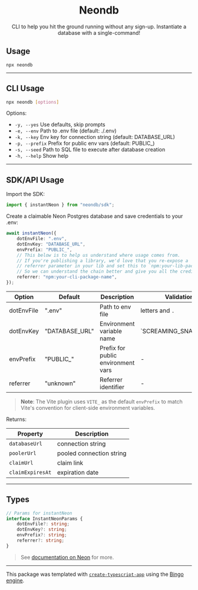 <h1 align="center">Neondb</h1>

<p align="center">CLI to help you hit the ground running without any sign-up. Instantiate a database with a single-command!</p>

## Usage

```shell
npx neondb
```

---

## CLI Usage

```sh
npx neondb [options]
```

Options:

-   `-y, --yes` Use defaults, skip prompts
-   `-e, --env` Path to .env file (default: ./.env)
-   `-k, --key` Env key for connection string (default: DATABASE_URL)
-   `-p, --prefix` Prefix for public env vars (default: PUBLIC\_)
-   `-s, --seed` Path to SQL file to execute after database creation
-   `-h, --help` Show help

---

## SDK/API Usage

Import the SDK:

```ts
import { instantNeon } from "neondb/sdk";
```

Create a claimable Neon Postgres database and save credentials to your .env:

```ts
await instantNeon({
	dotEnvFile: ".env",
	dotEnvKey: "DATABASE_URL",
	envPrefix: "PUBLIC_",
	// This below is to help us understand where usage comes from.
	// If you're publishing a library, we'd love that you re-expose a
	// referrer parameter in your lib and set this to `npm:your-lib-package-name|${referrer}`
	// So we can understand the chain better and give you all the credit you deserve!
	referrer: "npm:your-cli-package-name",
});
```

| Option     | Default        | Description                        | Validation            |
| ---------- | -------------- | ---------------------------------- | --------------------- |
| dotEnvFile | ".env"         | Path to env file                   | letters and `.`       |
| dotEnvKey  | "DATABASE_URL" | Environment variable name          | `SCREAMING_SNAKE_CASE |
| envPrefix  | "PUBLIC_"      | Prefix for public environment vars | -                     |
| referrer   | "unknown"      | Referrer identifier                | -                     |

> **Note**: The Vite plugin uses `VITE_` as the default `envPrefix` to match Vite's convention for client-side environment variables.

Returns:

| Property         | Description              |
| ---------------- | ------------------------ |
| `databaseUrl`    | connection string        |
| `poolerUrl`      | pooled connection string |
| `claimUrl`       | claim link               |
| `claimExpiresAt` | expiration date          |

---

## Types

```ts
// Params for instantNeon
interface InstantNeonParams {
	dotEnvFile?: string;
	dotEnvKey?: string;
	envPrefix?: string;
	referrer?: string;
}
```

> See [documentation on Neon](https://neon.com/docs/reference/neon-launchpad) for more.

---

This package was templated with [`create-typescript-app`](https://github.com/JoshuaKGoldberg/create-typescript-app) using the [Bingo engine](https://create.bingo).
